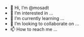 - 👋 Hi, I’m @mosadt
- 👀 I’m interested in ...
- 🌱 I’m currently learning ...
- 💞️ I’m looking to collaborate on ...
- 📫 How to reach me ...

<!---
mosadt/mosadt is a ✨ special ✨ repository because its `README.md` (this file) appears on your GitHub profile.
You can click the Preview link to take a look at your changes.
--->

